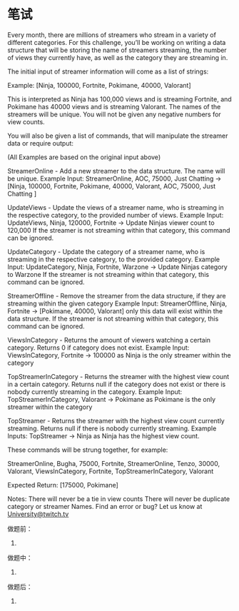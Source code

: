 # 笔试

Every month, there are millions of streamers who stream in a variety of different categories. For this challenge, you’ll be working on writing a data structure that will be storing the name of streamers streaming, the number of views they currently have, as well as the category they are streaming in.

The initial input of streamer information will come as a list of strings:

Example: [Ninja, 100000, Fortnite, Pokimane, 40000, Valorant]

This is interpreted as Ninja has 100,000 views and is streaming Fortnite, and Pokimane has 40000 views and is streaming Valorant. The names of the streamers will be unique. You will not be given any negative numbers for view counts.

You will also be given a list of commands, that will manipulate the streamer data or require output:

(All Examples are based on the original input above)

StreamerOnline - Add a new streamer to the data structure. The name will be unique. Example Input: StreamerOnline, AOC, 75000, Just Chatting -> [Ninja, 100000, Fortnite, Pokimane, 40000, Valorant, AOC, 75000, Just Chatting ]

UpdateViews - Update the views of a streamer name, who is streaming in the respective category, to the provided number of views. Example Input: UpdateViews, Ninja, 120000, Fortnite -> Update Ninjas viewer count to 120,000 If the streamer is not streaming within that category, this command can be ignored.

UpdateCategory - Update the category of a streamer name, who is streaming in the respective category, to the provided category. Example Input: UpdateCategory, Ninja, Fortnite, Warzone -> Update Ninjas category to Warzone If the streamer is not streaming within that category, this command can be ignored.

StreamerOffline - Remove the streamer from the data structure, if they are streaming within the given category Example Input: StreamerOffline, Ninja, Fortnite -> [Pokimane, 40000, Valorant] only this data will exist within the data structure. If the streamer is not streaming within that category, this command can be ignored.

ViewsInCategory - Returns the amount of viewers watching a certain category. Returns 0 if category does not exist. Example Input: ViewsInCategory, Fortnite -> 100000 as Ninja is the only streamer within the category

TopStreamerInCategory - Returns the streamer with the highest view count in a certain category. Returns null if the category does not exist or there is nobody currently streaming in the category. Example Input: TopStreamerInCategory, Valorant -> Pokimane as Pokimane is the only streamer within the category

TopStreamer - Returns the streamer with the highest view count currently streaming. Returns null if there is nobody currently streaming. Example Inputs: TopStreamer -> Ninja as Ninja has the highest view count.

These commands will be strung together, for example:

StreamerOnline, Bugha, 75000, Fortnite, StreamerOnline, Tenzo, 30000, Valorant, ViewsInCategory, Fortnite, TopStreamerInCategory, Valorant

Expected Return: [175000, Pokimane]

Notes: There will never be a tie in view counts There will never be duplicate category or streamer Names. Find an error or bug? Let us know at University@twitch.tv



做题前：

1. 



做题中：

1. 



做题后：

1. 

